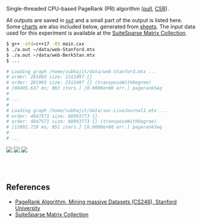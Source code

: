 Single-threaded CPU-based PageRank (PR) algorithm ([pull], [CSR]).

All outputs are saved in [out](out/) and a small part of the output is listed
here. Some [charts] are also included below, generated from [sheets]. The input
data used for this experiment is available at the [SuiteSparse Matrix
Collection].

```bash
$ g++ -std=c++17 -O3 main.cxx
$ ./a.out ~/data/web-Stanford.mtx
$ ./a.out ~/data/web-BerkStan.mtx
$ ...

# Loading graph /home/subhajit/data/web-Stanford.mtx ...
# order: 281903 size: 2312497 {}
# order: 281903 size: 2312497 {} (transposeWithDegree)
# [00405.637 ms; 063 iters.] [0.0000e+00 err.] pagerankSeq
#
# ...
#
# Loading graph /home/subhajit/data/soc-LiveJournal1.mtx ...
# order: 4847571 size: 68993773 {}
# order: 4847571 size: 68993773 {} (transposeWithDegree)
# [12092.729 ms; 051 iters.] [0.0000e+00 err.] pagerankSeq
#
# ...
```

[![](https://i.imgur.com/vtndB2G.png)][sheetp]
[![](https://i.imgur.com/XCXYdMU.png)][sheetp]
[![](https://i.imgur.com/jZ9gFi1.png)][sheetp]

<br>
<br>


## References

- [PageRank Algorithm, Mining massive Datasets (CS246), Stanford University](https://www.youtube.com/watch?v=ke9g8hB0MEo)
- [SuiteSparse Matrix Collection]

[SuiteSparse Matrix Collection]: https://sparse.tamu.edu
[pull]: https://github.com/puzzlef/pagerank-push-vs-pull
[CSR]: https://github.com/puzzlef/pagerank-class-vs-csr
[charts]: https://photos.app.goo.gl/d4dQ6TppMWb74zDH8
[sheets]: https://docs.google.com/spreadsheets/d/10WWrZNLVS3SwGfX_YJaT0_T45GQEt2s6Aaoczh3-xcA/edit?usp=sharing
[sheetp]: https://docs.google.com/spreadsheets/d/e/2PACX-1vTH9kclC5UhGqW8LED_0ymqNqGbowCzHZKtHQtm0-njwNsCshN85D4VVuKLSMTVx0MKSGyd_bx_VIKm/pubhtml
